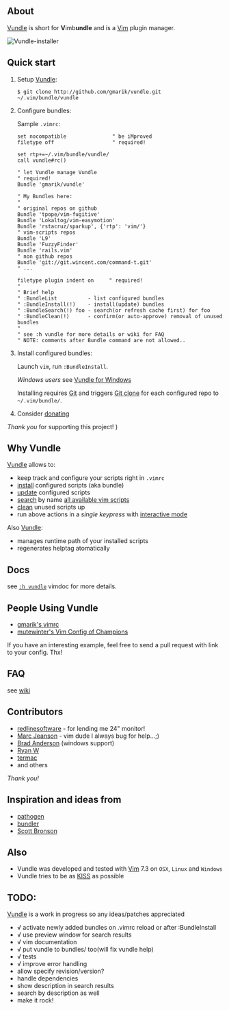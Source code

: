 ## About

[Vundle] is short for **V**imb**undle** and is a [Vim] plugin manager.

![Vundle-installer](https://lh3.googleusercontent.com/-4EnLqLpEZlk/TlqXWpgWxOI/AAAAAAAAHRw/oBAl6s1hj7U/vundle-install2.png)

## Quick start

1. Setup [Vundle]:

     ```
     $ git clone http://github.com/gmarik/vundle.git ~/.vim/bundle/vundle
     ```

2. Configure bundles:

     Sample `.vimrc`:

     ```vim
     set nocompatible               " be iMproved
     filetype off                   " required!

     set rtp+=~/.vim/bundle/vundle/
     call vundle#rc()

     " let Vundle manage Vundle
     " required! 
     Bundle 'gmarik/vundle'

     " My Bundles here:
     "
     " original repos on github
     Bundle 'tpope/vim-fugitive'
     Bundle 'Lokaltog/vim-easymotion'
     Bundle 'rstacruz/sparkup', {'rtp': 'vim/'}
     " vim-scripts repos
     Bundle 'L9'
     Bundle 'FuzzyFinder'
     Bundle 'rails.vim'
     " non github repos
     Bundle 'git://git.wincent.com/command-t.git'
     " ...

     filetype plugin indent on     " required! 
     "
     " Brief help
     " :BundleList          - list configured bundles
     " :BundleInstall(!)    - install(update) bundles
     " :BundleSearch(!) foo - search(or refresh cache first) for foo
     " :BundleClean(!)      - confirm(or auto-approve) removal of unused bundles
     "
     " see :h vundle for more details or wiki for FAQ
     " NOTE: comments after Bundle command are not allowed..

     ```

3. Install configured bundles:

     Launch `vim`, run `:BundleInstall`. 

     *Windows users* see [Vundle for Windows](https://github.com/gmarik/vundle/wiki/Vundle-for-Windows)

     Installing requires [Git] and triggers [Git clone](http://gitref.org/creating/#clone) for each configured repo to `~/.vim/bundle/`.
     
4. Consider [donating](https://www.paypal.com/cgi-bin/webscr?cmd=_s-xclick&hosted_button_id=T44EJZX8RBUWY)

*Thank you* for supporting this project! )


## Why Vundle

[Vundle] allows to:

- keep track and configure your scripts right in `.vimrc`
- [install] configured scripts (aka bundle) 
- [update] configured scripts
- [search] by name [all available vim scripts]
- [clean] unused scripts up
- run above actions in a *single keypress* with [interactive mode]

Also [Vundle]:

- manages runtime path of your installed scripts
- regenerates helptag atomatically

## Docs

see [`:h vundle`](vundle/blob/master/doc/vundle.txt#L1) vimdoc for more details.

## People Using Vundle

   * [gmarik's vimrc](https://github.com/gmarik/vimfiles/blob/1f4f26d42f54443f1158e0009746a56b9a28b053/vimrc#L136)
   * [mutewinter's Vim Config of Champions](https://github.com/mutewinter/dot_vim)

   If you have an interesting example, feel free to send a pull request with link to your config. Thx!

## FAQ

see [wiki](/gmarik/vundle/wiki)

## Contributors

* [redlinesoftware](http://redlinesoftware.com) - for lending me 24" monitor!
* [Marc Jeanson](https://github.com/marcjeanson) - vim dude I always bug for help...;)
* [Brad Anderson](http://github.com/eco) (windows support)
* [Ryan W](http://github.com/rygwdn)
* [termac](http://github.com/termac)
* and others

*Thank you!*

## Inspiration and ideas from

* [pathogen]
* [bundler]
* [Scott Bronson](http://github.com/bronson)

## Also

* Vundle was developed and tested with [Vim] 7.3 on `OSX`, `Linux` and `Windows`
* Vundle tries to be as [KISS](http://en.wikipedia.org/wiki/KISS_principle) as possible

## TODO:
[Vundle] is a work in progress so any ideas/patches appreciated

* √ activate newly added bundles on .vimrc reload or after :BundleInstall
* √ use preview window for search results
* √ vim documentation
* √ put vundle to bundles/ too(will fix vundle help)
* √ tests
* √ improve error handling
* allow specify revision/version?
* handle dependencies
* show description in search results
* search by description as well
* make it rock!

[Vundle]:http://github.com/gmarik/vundle
[Pathogen]:http://github.com/tpope/vim-pathogen/
[Bundler]:http://github.com/wycats/bundler/
[Vim]:http://vim.org
[Git]:http://git-scm.com
[all available vim scripts]:http://vim-scripts.org/vim/scripts.html

[install]:https://github.com/gmarik/vundle/blob/master/doc/vundle.txt#L110-124
[update]:https://github.com/gmarik/vundle/blob/master/doc/vundle.txt#L128-133
[search]:https://github.com/gmarik/vundle/blob/master/doc/vundle.txt#L135-157
[clean]:https://github.com/gmarik/vundle/blob/master/doc/vundle.txt#L167-179
[interactive mode]:https://github.com/gmarik/vundle/blob/master/doc/vundle.txt#L183-209

